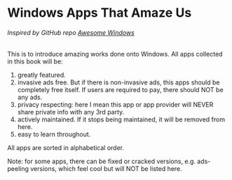 # Windows Apps That Amaze Us

###### Inspired by GitHub repo [Awesome Windows](https://github.com/Awesome-Windows/Awesome)

This is to introduce amazing works done onto Windows. All apps collected in this book will be:

1. greatly featured.
2. invasive ads free. But if there is non-invasive ads, this apps should be completely free itself. If users are required to pay, there should NOT be any ads.
3. privacy respecting: here I mean this app or app provider will NEVER share private info with any 3rd party.
4. actively maintained. If it stops being maintained, it will be removed from here.
5. easy to learn throughout.

All apps are sorted in alphabetical order.

Note: for some apps, there can be fixed or cracked versions, e.g. ads-peeling versions, which feel cool but will NOT be listed here.

